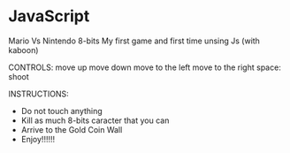 # JavaScript

Mario Vs Nintendo 8-bits
My first game and first time unsing Js (with kaboon)

CONTROLS:
move up
move down
move to the left
move to the right
space: shoot

INSTRUCTIONS:
- Do not touch anything
- Kill as much 8-bits caracter that you can
- Arrive to the Gold Coin Wall
- Enjoy!!!!!!
